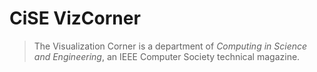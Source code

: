 # CiSE VizCorner

> The Visualization Corner is a department of _Computing in Science and Engineering_, an IEEE Computer Society technical magazine.
